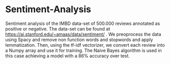 # Sentiment-Analysis
Sentiment analysis of the IMBD data-set of 500.000 reviews annotated as positive or negative. The data-set can be found at https://ai.stanford.edu/~amaas/data/sentiment/ . We preoprocess the data using Spacy and remove non function words and stopwords and apply lemmatization. Then, using the tf-idf vectorizer, we convert each review into a Numpy array and use it for training. The Naive Bayes algorithm is used in this case achieving a model with a 86% accuracy over test.  


